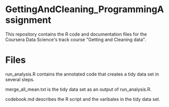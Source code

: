 # GettingAndCleaning_ProgrammingAssignment
This repository contains the R code and documentation files for the Coursera Data Science's track course "Getting and Cleaning data". 
# Files
run_analysis.R contains the annotated code that creates a tidy data set in several steps.

merge_all_mean.txt is the tidy data set as an output of run_analysis.R.

codebook.md describes the R script and the varibales in the tidy data set.
